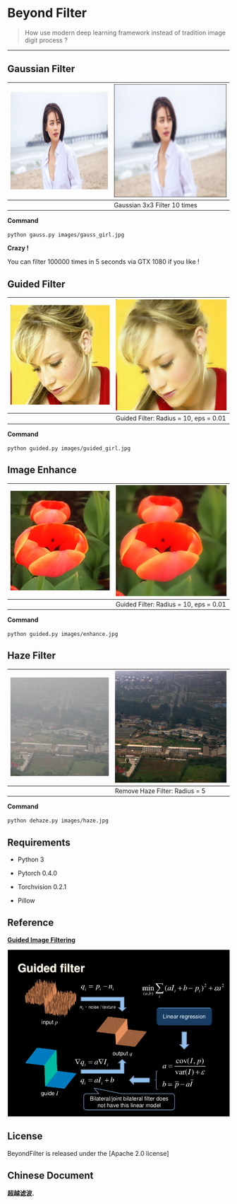 Beyond Filter
====


> How use modern deep learning framework instead of tradition image digit process ?
----


Gaussian Filter
----

| ![](images/gauss_girl.jpg) | ![](images/gauss_filter.jpg) |
| -------------------------- | ---------------------------- |
|                            | Gaussian 3x3 Filter 10 times |

**Command**

 `python gauss.py images/gauss_girl.jpg` 

**Crazy !**

You can filter 100000 times in 5 seconds via GTX 1080 if you like !



Guided Filter
----
| ![](images/guided_girl.jpg) | ![](images/guided_filter.jpg)          |
| --------------------------- | -------------------------------------- |
|                             | Guided Filter: Radius = 10, eps = 0.01 |

**Command**

 `python guided.py images/guided_girl.jpg`

Image Enhance
----

| ![](images/enhance.jpg) | ![](images/enhance_filter.jpg)         |
| ----------------------- | -------------------------------------- |
|                         | Guided Filter: Radius = 10, eps = 0.01 |

**Command**

 `python guided.py images/enhance.jpg`

## Haze Filter

| ![](images/haze.jpg) | ![](images/haze_filter.jpg)    |
| -------------------- | ------------------------------ |
|                      | Remove Haze Filter: Radius = 5 |

**Command**

`python dehaze.py images/haze.jpg` 



Requirements
----

- Python 3

- Pytorch 0.4.0

- Torchvision 0.2.1

- Pillow


Reference
----

[**Guided Image Filtering**](http://kaiminghe.com/eccv10/)

![](images/guidedfilter.png)



License
----

BeyondFilter is released under the [Apache 2.0 license]



Chinese Document
----
**超越滤波.**

